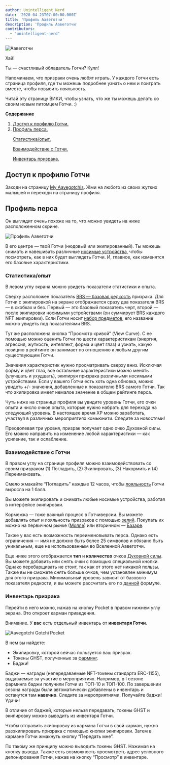 ```yaml
---
author: Unintelligent Nerd
date: '2020-04-23T07:00:00.000Z'
title: 'Профиль Аавеготчи'
description: 'Профиль Аавеготчи'
contributors:
  - "unintelligent-nerd"
---
```


<div class="headerImageContainer">
<img class="headerImage" src="/aavegotchi-profile/aavegotchi.png" alt="Аавеготчи" />
<p class="headerImageText">Хай!</p>
</div>

Ты — счастливый обладатель Готчи? Кулл!

Напоминаем, что призраки очень любят играть. У каждого Готчи есть страница профиля, где ты можешь подробнее узнать о нем и поиграть вместе, чтобы повысить лояльность.

Читай эту страницу ВИКИ, чтобы узнать, что же ты можешь делать со своим новым питомцем Готчи.  :)

<div class="contentsBox">

**Содержание**

<ol>
<li><a href=#accessing-your-gotchi-profile>Доступ к профилю Готчи.</a></li>
<li><a href=#gotchi-profile>Профиль перса.</a></li>
<p><a href=#stats-xp>Статистика/опыт.</a></p>
<p><a href=#interact-with-your-gotchi>Взаимодействие с Готчи.</a></p>
<p><a href=#gotchi-pocket>Инвентарь призрака.</a></p>
</ol>

</div>

## Доступ к профилю Готчи

Заходи на страницу [My Aavegotchis](https://aavegotchi.com/aavegotchis). Жми на любого из своих жутких малышей и переходи на страницу профиля.

## Профиль перса

Он выглядит очень похоже на то, что можно увидеть на ниже расположенном скрине.

<img class = "bodyImage" src = "/aavegotchi-profile/aavegotchi-profile.png" alt = "Профиль Аавеготчи" />

В его центре — твой Готчи (нюдовый или экипированный). Ты можешь снимать и навешивать различные [носимые устройства](/wearables), чтобы посмотреть, как в них будет выглядеть Готчи. И, главное, как изменятся его базовые характеристики.

### Статистика/опыт

В левом углу экрана можно увидеть показатели статистики и опыта.

Сверху расположен показатель [BRS — базовая редкость](/rarity-farming#base-rarity-score) призрака. Для Готчи с экипировкой на экране отображается сразу два показателя BRS — в скобках и без. Первый — это базовый показатель черт, второй — после экипировки носимыми устройствами (он суммирует BRS каждого NFT экипировки). Если Готчи носит [набор предметов](/sets), его название можно увидеть под показателями BRS.

Тут же расположена кнопка “Просмотр кривой” (View Curve). С ее помощью можно оценить Готчи по шести характеристикам (энергия, агрессия, жуткость, интеллект, форма и цвет глаз) и узнать, какую позицию в рейтинге он занимает по отношению к любым другим существующим Готчи.

Значения характеристик нужно просматривать сверху вниз. Исключая форму и цвет глаз, все остальные характеристики можно менять (улучшать и ухудшать), экипируя призрака различными носимыми устройствами. Если у вашего Готчи есть хоть одна обновка, можно увидеть +/- значения, добавленные к показателю BRS самого Готчи. Так что экипировка имеет немалое значение в общем рейтинге перса.

Чуть ниже на странице профиля вы увидите уровень Готчи, его очки опыта и число очков опыта, которые нужно набрать для перехода на следующий уровень. В настоящее время XP можно заработать, участвуя в различных мероприятиях комьюнити. Следите за новостями!

Преодолевая три уровня, призрак получает одно очко Духовной силы. Его можно направить на изменение любой характеристики — как усиление, так и ослабление.

### Взаимодействие с Готчи

В правом углу на странице профиля можно взаимодействовать со своим призраком (1) Погладить, (2) Экипировать, (3) Накормить и (4) Переименовать.

Смело жмакайте “Погладить” каждые 12 часов, чтобы [лояльность](/traits#kinship) Готчи выросла на 1 балл.

Вы можете экипировать и снимать любые носимые устройства, работая в интерфейсе экипировки.

Кормежка — тоже важный процесс в Готчиверсии. Вы можете добавлять опыт и лояльность призраков с помощью [зелий](/wearables#consumables). Покупать их можно на первичном рынке ([Молле](/maall)) или вторичном — [Базаре](/baazaar).

Также у вас есть возможность переименовывать перса. Однако есть ограничения — имя не должно быть более 25 символов и обязано быть уникальным, еще не использованным во Вселенной Аавеготчи.

Еще ниже этого отображается **тип** и **количество** очков [Духовной силы](/glossary#spirit-force). Вы можете добавить или снять очки с помощью специальной кнопки. Однако перебарщивать не стоит, так как от этого нет никакой пользы. Также вы не сможете снять больше очков, чем установлен минимум для этого призрака. Минимальный уровень зависит от базового показателя редкости, и вы можете рассчитать его по [данной](/portals#claiming-an-aavegotchi) формуле.

### Инвентарь призрака

Перейти в него можно, нажав на кнопку Pocket в правом нижнем углу экрана. Это откроет карман приведения.

Внимание. У **вас** есть отдельный инвентарь от **инвентаря Готчи**.

<img class = "bodyImage" src = "/aavegotchi-profile/aavegotchi-gotchi-pocket.png" alt = "Aavegotchi Gotchi Pocket" />

В нем вы найдете:

* Экипировку, которой сейчас пользуется ваш призрак.
* Токены GHST, полученные за [фарминг](/rarity-farming).
* Баджи!

Баджи — награды (непередаваемые NFT-токены стандарта ERC-1155), выдаваемые за участие в мероприятиях. Например, в I сезоне фарминга баджи получили Готчи из ТОП-10 и ТОП-100. По завершении сезона награды были автоматически добавлены в инвентарь и останутся там **навечно**. Следите за мероприятиями. Получайте баджи! Удачи!

В отличие от баджей, которые нельзя передавать, токены GHST и экипировку можно выводить из инвентаря Готчи.

Чтобы отправить экипировку из кармана Готчи в свой карман, нужно разэкипировать призрака с помощью кнопки экипировки. Затем в кармане Готчи жмакнуть кнопку “Передать мне”.

По такому же принципу можно выводить токены GHST. Нажимая на кнопку вывода. Также есть возможность просмотреть адрес условного депонирования Готчи, нажав на кнопку “Просмотр” в инвентаре.

